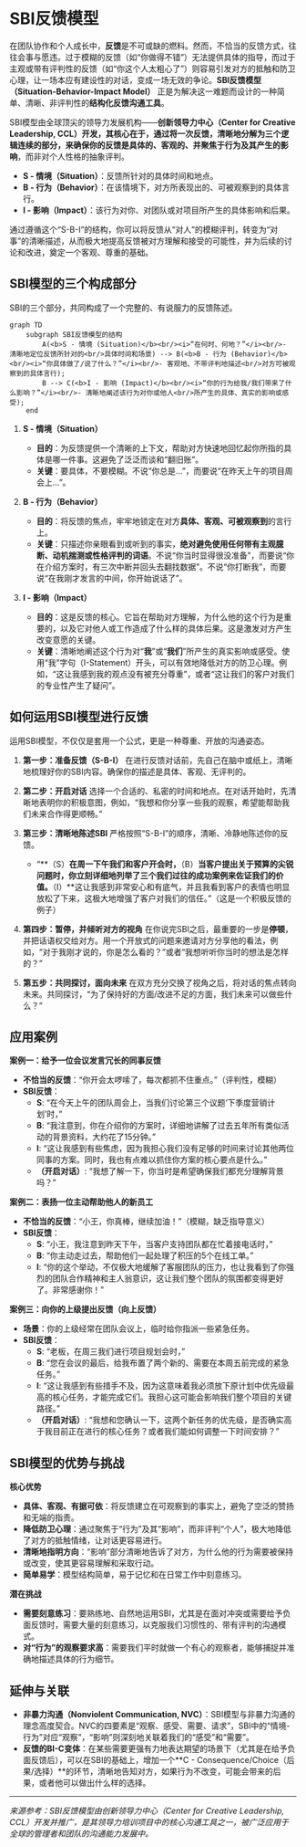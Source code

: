 # SBI反馈模型

在团队协作和个人成长中，**反馈**是不可或缺的燃料。然而，不恰当的反馈方式，往往会事与愿违。过于模糊的反馈（如“你做得不错”）无法提供具体的指导，而过于主观或带有评判性的反馈（如“你这个人太粗心了”）则容易引发对方的抵触和防卫心理，让一场本应有建设性的对话，变成一场无效的争论。**SBI反馈模型（Situation-Behavior-Impact Model）** 正是为解决这一难题而设计的一种简单、清晰、非评判性的**结构化反馈沟通工具**。

SBI模型由全球顶尖的领导力发展机构——**创新领导力中心（Center for Creative Leadership, CCL）**开发，其核心在于，通过将一次反馈，清晰地分解为三个逻辑连续的部分，来确保你的反馈是**具体的、客观的、并聚焦于行为及其产生的影响**，而非对个人性格的抽象评判。

*   **S - 情境（Situation）**：反馈所针对的具体时间和地点。
*   **B - 行为（Behavior）**：在该情境下，对方所表现出的、可被观察到的具体言行。
*   **I - 影响（Impact）**：该行为对你、对团队或对项目所产生的具体影响和后果。

通过遵循这个“S-B-I”的结构，你可以将反馈从“对人”的模糊评判，转变为“对事”的清晰描述，从而极大地提高反馈被对方理解和接受的可能性，并为后续的讨论和改进，奠定一个客观、尊重的基础。

## SBI模型的三个构成部分

SBI的三个部分，共同构成了一个完整的、有说服力的反馈陈述。

```mermaid
graph TD
    subgraph SBI反馈模型的结构
        A(<b>S - 情境 (Situation)</b><br/><i>“在何时、何地？”</i><br/>- 清晰地定位反馈所针对的<br/>具体时间和场景) --> B(<b>B - 行为 (Behavior)</b><br/><i>“你具体做了/说了什么？”</i><br/>- 客观地、不带评判地描述<br/>对方可被观察到的具体言行);
        B --> C(<b>I - 影响 (Impact)</b><br/><i>“你的行为给我/我们带来了什么影响？”</i><br/>- 清晰地阐述该行为对你或他人<br/>所产生的具体、真实的影响或感受);
    end
```

1.  **S - 情境（Situation）**
    *   **目的**：为反馈提供一个清晰的上下文，帮助对方快速地回忆起你所指的具体是哪一件事。这避免了泛泛而谈和“翻旧账”。
    *   **关键**：要具体，不要模糊。不说“你总是…”，而要说“在昨天上午的项目周会上…”。

2.  **B - 行为（Behavior）**
    *   **目的**：将反馈的焦点，牢牢地锁定在对方**具体、客观、可被观察到**的言行上。
    *   **关键**：只描述你亲眼看到或听到的事实，**绝对避免使用任何带有主观臆断、动机揣测或性格评判的词语**。不说“你当时显得很没准备”，而要说“你在介绍方案时，有三次中断并回头去翻找数据”。不说“你打断我”，而要说“在我刚才发言的中间，你开始说话了”。

3.  **I - 影响（Impact）**
    *   **目的**：这是反馈的核心。它旨在帮助对方理解，为什么他的这个行为是重要的，以及它对他人或工作造成了什么样的具体后果。这是激发对方产生改变意愿的关键。
    *   **关键**：清晰地阐述这个行为对“**我**”或“**我们**”所产生的真实影响或感受。使用“我”字句（I-Statement）开头，可以有效地降低对方的防卫心理。例如，“这让我感到我的观点没有被充分尊重”，或者“这让我们的客户对我们的专业性产生了疑问”。

## 如何运用SBI模型进行反馈

运用SBI模型，不仅仅是套用一个公式，更是一种尊重、开放的沟通姿态。

1.  **第一步：准备反馈（S-B-I）**
    在进行反馈对话前，先自己在脑中或纸上，清晰地梳理好你的SBI内容。确保你的描述是具体、客观、无评判的。

2.  **第二步：开启对话**
    选择一个合适的、私密的时间和地点。在对话开始时，先清晰地表明你的积极意图，例如，“我想和你分享一些我的观察，希望能帮助我们未来合作得更顺畅。”

3.  **第三步：清晰地陈述SBI**
    严格按照“S-B-I”的顺序，清晰、冷静地陈述你的反馈。
    *   “**（S）**在周一下午我们和客户开会时，**（B）**当客户提出关于预算的尖锐问题时，你立刻详细地列举了三个我们过往的成功案例来佐证我们的价值。**（I）**这让我感到非常安心和有底气，并且我看到客户的表情也明显放松了下来，这极大地增强了客户对我们的信任。”（这是一个积极反馈的例子）

4.  **第四步：暂停，并倾听对方的视角**
    在你说完SBI之后，最重要的一步是**停顿**，并把话语权交给对方。用一个开放式的问题来邀请对方分享他的看法，例如，“对于我刚才说的，你是怎么看的？”或者“我想听听你当时的想法是怎样的？”

5.  **第五步：共同探讨，面向未来**
    在双方充分交换了视角之后，将对话的焦点转向未来。共同探讨，“为了保持好的方面/改进不足的方面，我们未来可以做些什么？”

## 应用案例

**案例一：给予一位会议发言冗长的同事反馈**
*   **不恰当的反馈**：“你开会太啰嗦了，每次都抓不住重点。”（评判性，模糊）
*   **SBI反馈**：
    *   **S**: “在今天上午的团队周会上，当我们讨论第三个议题‘下季度营销计划’时，”
    *   **B**: “我注意到，你在介绍你的方案时，详细地讲解了过去五年所有类似活动的背景资料，大约花了15分钟。”
    *   **I**: “这让我感到有些焦虑，因为我担心我们没有足够的时间来讨论其他两位同事的方案。同时，我也有点难以抓住你方案的核心要点是什么。”
    *   **（开启对话）**: “我想了解一下，你当时是希望确保我们都充分理解背景吗？”

**案例二：表扬一位主动帮助他人的新员工**
*   **不恰当的反馈**：“小王，你真棒，继续加油！”（模糊，缺乏指导意义）
*   **SBI反馈**：
    *   **S**: “小王，我注意到昨天下午，当客户支持团队都在忙着接电话时，”
    *   **B**: “你主动走过去，帮助他们一起处理了积压的5个在线工单。”
    *   **I**: “你的这个举动，不仅极大地缓解了客服团队的压力，也让我看到了你强烈的团队合作精神和主人翁意识，这让我们整个团队的氛围都变得更好了。非常感谢你！”

**案例三：向你的上级提出反馈（向上反馈）**
*   **场景**：你的上级经常在团队会议上，临时给你指派一些紧急任务。
*   **SBI反馈**：
    *   **S**: “老板，在周三我们进行项目规划会时，”
    *   **B**: “您在会议的最后，给我布置了两个新的、需要在本周五前完成的紧急任务。”
    *   **I**: “这让我感到有些措手不及，因为这意味着我必须放下原计划中优先级最高的核心任务，才能完成它们。我担心这可能会影响我们整个项目的关键路径。”
    *   **（开启对话）**: “我想和您确认一下，这两个新任务的优先级，是否确实高于我目前正在进行的核心任务？或者我们能如何调整一下时间安排？”

## SBI模型的优势与挑战

**核心优势**
*   **具体、客观、有据可依**：将反馈建立在可观察到的事实上，避免了空泛的赞扬和无端的指责。
*   **降低防卫心理**：通过聚焦于“行为”及其“影响”，而非评判“个人”，极大地降低了对方的抵触情绪，让对话更容易进行。
*   **清晰地指明方向**：“影响”部分清晰地告诉了对方，为什么他的行为需要被保持或改变，使其更容易理解和采取行动。
*   **简单易学**：模型结构简单，易于记忆和在日常工作中刻意练习。

**潜在挑战**
*   **需要刻意练习**：要熟练地、自然地运用SBI，尤其是在面对冲突或需要给予负面反馈时，需要大量的刻意练习，以克服我们习惯性的、带有评判的沟通模式。
*   **对“行为”的观察要求高**：需要我们平时就做一个有心的观察者，能够捕捉并准确地描述具体的行为细节。

## 延伸与关联

*   **非暴力沟通（Nonviolent Communication, NVC）**：SBI模型与非暴力沟通的理念高度契合。NVC的四要素是“观察、感受、需要、请求”，SBI中的“情境-行为”对应“观察”，“影响”则深刻地关联着我们的“感受”和“需要”。
*   **反馈的BI-C变体**：在某些需要更强有力地表达期望的场景下（尤其是在给予负面反馈后），可以在SBI的基础上，增加一个**C - Consequence/Choice（后果/选择）**的环节，清晰地告知对方，如果行为不改变，可能会带来的后果，或者他可以做出什么样的选择。

---
*来源参考：SBI反馈模型由创新领导力中心（Center for Creative Leadership, CCL）开发并推广，是其领导力培训项目中的核心沟通工具之一，被广泛应用于全球的管理者和团队的沟通能力发展中。*

